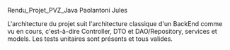 Rendu_Projet_PVZ_Java Paolantoni Jules



L'architecture du projet suit l'architecture classique d'un BackEnd comme vu en cours, c'est-à-dire Controller, DTO et DAO/Repository, services et models.
Les tests unitaires sont présents et tous valides. 
